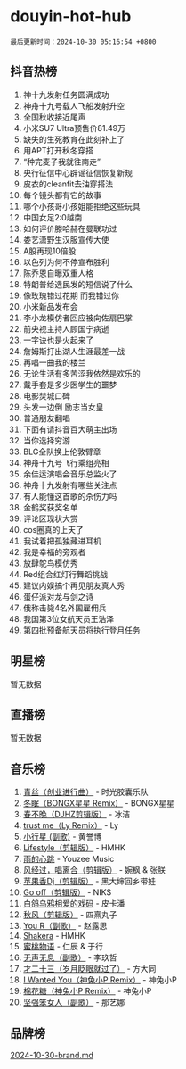# douyin-hot-hub

`最后更新时间：2024-10-30 05:16:54 +0800`

## 抖音热榜

1. 神十九发射任务圆满成功
1. 神舟十九号载人飞船发射升空
1. 全国秋收接近尾声
1. 小米SU7 Ultra预售价81.49万
1. 缺失的生死教育在此刻补上了
1. 用APT打开秋冬穿搭
1. “种完麦子我就往南走”
1. 央行征信中心辟谣征信恢复新规
1. 皮衣的cleanfit去油穿搭法
1. 每个镜头都有它的故事
1. 哪个小孩哥小孩姐能拒绝这些玩具
1. 中国女足2:0越南
1. 如何评价滕哈赫在曼联功过
1. 娄艺潇野生汉服宣传大使
1. A股再现10倍股
1. 以色列为何不停宣布胜利
1. 陈乔恩自曝双重人格
1. 特朗普给选民发的短信说了什么
1. 像玫瑰错过花期 而我错过你
1. 小米新品发布会
1. 李小龙模仿者回应被向佐扇巴掌
1. 前央视主持人顾国宁病逝
1. 一字诀也是火起来了
1. 詹姆斯打出湖人生涯最差一战
1. 再唱一曲我的楼兰
1. 无论生活有多苦涩我依然是欢乐的
1. 戴手套是多少医学生的噩梦
1. 电影焚城口碑
1. 头发一边倒 励志当女皇
1. 普通朋友翻唱
1. 下面有请抖音百大萌主出场
1. 当你选择穷游
1. BLG全队换上伦敦臂章
1. 神舟十九号飞行乘组亮相
1. 余佳运演唱会音乐总监火了
1. 神舟十九发射有哪些关注点
1. 有人能懂这首歌的杀伤力吗
1. 金鹤奖获奖名单
1. 评论区现状大赏
1. cos圈真的上天了
1. 我试着把孤独藏进耳机
1. 我是幸福的旁观者
1. 放肆鸵鸟模仿秀
1. Red组合红灯行舞蹈挑战
1. 建议内娱搞个再见朋友真人秀
1. 蛋仔派对龙与剑之诗
1. 俄称击毙4名外国雇佣兵
1. 我国第3位女航天员王浩泽
1. 第四批预备航天员将执行登月任务

## 明星榜

暂无数据

## 直播榜

暂无数据

## 音乐榜

1. [青丝（创业进行曲）](https://sf5-hl-cdn-tos.douyinstatic.com/obj/tos-cn-ve-2774/ooYARJB5iBRNhCOkDsS3BAKW91CIMoQfwzwKLi) - 时光胶囊乐队
1. [冬眠（BONGX星星 Remix）](https://sf5-hl-cdn-tos.douyinstatic.com/obj/tos-cn-ve-2774/oMCfFFoE3LwQ7agAgOIG4ieExqkeAsxNBEkLdz) - BONGX星星
1. [春不晚（DJHZ剪辑版）](https://sf5-hl-cdn-tos.douyinstatic.com/obj/tos-cn-ve-2774/osEZa7YZ6wNo9QDABgfGFaCQKRQTNafsBJDnKt) - 冰洁
1. [trust me（Ly Remix）](https://sf5-hl-cdn-tos.douyinstatic.com/obj/tos-cn-ve-2774/oUo1M8fz5AfmMSExABQQKFE0eCMWgsiccfqrMA) - Ly
1. [小行星 (副歌)](https://sf3-cdn-tos.douyinstatic.com/obj/tos-cn-ve-2774/oArWEvgkJwVsB0KMIw6iBsAoHAciIjJqzWeTQr) - 黄誉博
1. [Lifestyle（剪辑版）](https://sf5-hl-cdn-tos.douyinstatic.com/obj/tos-cn-ve-2774/owfqGgjwG3V5lCLaAIezFMeg3LtuKNBaZKgzPV) - HMHK
1. [雨的心跳](https://sf6-cdn-tos.douyinstatic.com/obj/tos-cn-ve-2774/o0vI5NZuiJgxWIQQFhXO0RTrsiIAsBSiMIECz) - Youzee Music
1. [风经过，唱离合（剪辑版）](https://sf5-hl-cdn-tos.douyinstatic.com/obj/tos-cn-ve-2774/okllg5DG2MmUF3aiiDfBZx6ZLvfwOTtbCEAHyI) - 婉枫 & 张朕
1. [苹果香Dj（剪辑版）](https://sf5-hl-cdn-tos.douyinstatic.com/obj/tos-cn-ve-2774/oEeIEQbYGAOspCTRAIeYF4Ok8LgZ8NBaRe4ztR) - 黑大婶回乡带娃
1. [Go off（剪辑版）](https://sf5-hl-cdn-tos.douyinstatic.com/obj/tos-cn-ve-2774/oYLJZTCGnIQBt2BsMBCFksOEMnDQesCr2gfZ7N) - NIKS
1. [白鸽乌鸦相爱的戏码](https://sf5-hl-cdn-tos.douyinstatic.com/obj/tos-cn-ve-2774/oMVVEf6eDAOmFtNtCsEqKpIorBDM8Nkg6TZRqC) - 皮卡潘
1. [秋风（剪辑版）](https://sf5-hl-cdn-tos.douyinstatic.com/obj/tos-cn-ve-2774/ocGaU84LfAfzMd2wbXdQFpCGhBiXg82JNMRRie) - 四熹丸子
1. [You R（副歌）](https://sf5-hl-cdn-tos.douyinstatic.com/obj/tos-cn-ve-2774/oc0MZn9aEfLkCFLIxKQQcgBjS9mBBuDttYPfZ1) - 赵露思
1. [Shakera](https://sf5-hl-cdn-tos.douyinstatic.com/obj/tos-cn-ve-2774/ocKtEBgQ8FiQCBDf3nj9Z9gEGEQ4fAZDYEocLY) - HMHK
1. [蜜桃物语](https://sf5-hl-cdn-tos.douyinstatic.com/obj/tos-cn-ve-2774/oIhOSCZtIACtYU4XQkngiW9kCBfVD1Fz9IYeqL) - 仁辰 & 于行
1. [无声无息（副歌）](https://sf3-cdn-tos.douyinstatic.com/obj/tos-cn-ve-2774/osmzBBdYMBoz2NHW7AYiZEErnITswCiYzuA3Nf) - 李玖哲
1. [才二十三（岁月眨眼就过了）](https://sf5-hl-cdn-tos.douyinstatic.com/obj/tos-cn-ve-2774/oYAvkTrUXEBMWYUbL3nl8i01MJ5skiIZASC2H) - 方大同
1. [I Wanted You（神兔小P Remix）](https://sf5-hl-cdn-tos.douyinstatic.com/obj/tos-cn-ve-2774/o4CAubmDQdZeEkstFnCvKIMDag8D2BSBOjfNuh) - 神兔小P
1. [棉花糖（神兔小P Remix）](https://sf5-hl-cdn-tos.douyinstatic.com/obj/tos-cn-ve-2774/o0pEDf1GaEfEYJ1FbgOAFCITQ1zeFD3kgBWGcG) - 神兔小P
1. [坚强笨女人（副歌）](https://sf5-hl-cdn-tos.douyinstatic.com/obj/tos-cn-ve-2774/ospNInQiZvGWyBVg5zkNsAMct5uJIg1CrZiPL) - 那艺娜

## 品牌榜

[2024-10-30-brand.md](2024-10-30-brand.md)

